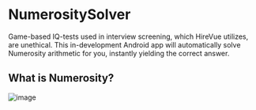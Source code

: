 # NumerositySolver
Game-based IQ-tests used in interview screening, which HireVue utilizes, are unethical. This in-development Android app will automatically solve Numerosity arithmetic for you, instantly yielding the correct answer.

## What is Numerosity?
![image](https://user-images.githubusercontent.com/77797048/133898659-003fcaca-6906-4e40-8883-171cc16c60a3.png)
